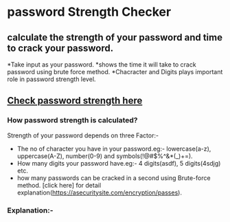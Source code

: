 # password Strength Checker
## calculate the strength of your password and time to crack your password.
*Take input as your password.
*shows the time it will take to crack password using brute force method.
*Chacracter and Digits plays important role in password strength level.
## [Check password strength here](https://99b5p.csb.app/)
### How password strength is calculated?
Strength of your password depends on three Factor:-
* The no of character you have in your password.eg:- lowercase(a-z), uppercase(A-Z), number(0-9) and symbols(!@#$%^&*(_)+=).
* How many digits your password have.eg:- 4 digits(asdf), 5 digits(4sdjg) etc.
* how many passwords can be cracked in a second using Brute-force method.
[click here] for detail explanation(https://asecuritysite.com/encryption/passes).

### Explanation:-